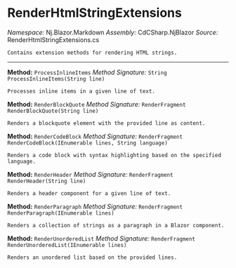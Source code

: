 # RenderHtmlStringExtensions

*Namespace:* Nj.Blazor.Markdown
*Assembly:* CdCSharp.NjBlazor
*Source:* RenderHtmlStringExtensions.cs



    Contains extension methods for rendering HTML strings.
    
---

**Method:** `ProcessInlineItems`
*Method Signature:* `String ProcessInlineItems(String line)`


    Processes inline items in a given line of text.
    



**Method:** `RenderBlockQuote`
*Method Signature:* `RenderFragment RenderBlockQuote(String line)`


    Renders a blockquote element with the provided line as content.
    



**Method:** `RenderCodeBlock`
*Method Signature:* `RenderFragment RenderCodeBlock(IEnumerable lines, String language)`


    Renders a code block with syntax highlighting based on the specified language.
    



**Method:** `RenderHeader`
*Method Signature:* `RenderFragment RenderHeader(String line)`


    Renders a header component for a given line of text.
    



**Method:** `RenderParagraph`
*Method Signature:* `RenderFragment RenderParagraph(IEnumerable lines)`


    Renders a collection of strings as a paragraph in a Blazor component.
    



**Method:** `RenderUnorderedList`
*Method Signature:* `RenderFragment RenderUnorderedList(IEnumerable lines)`


    Renders an unordered list based on the provided lines.
    


